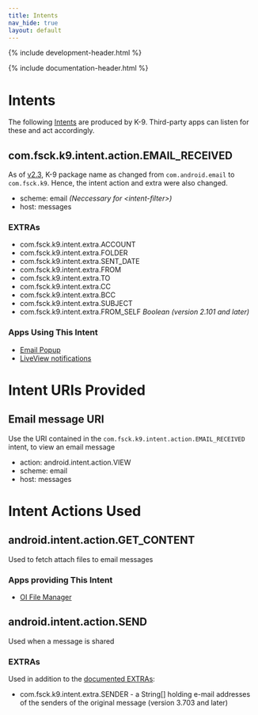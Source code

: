 ```yaml
---
title: Intents 
nav_hide: true
layout: default
---
```


{% include development-header.html %}

{% include documentation-header.html %}

# Intents

The following [Intents](https://developer.android.com/guide/components/intents-filters.html) are produced by K-9. Third-party apps can listen for these and act accordingly.

## com.fsck.k9.intent.action.EMAIL_RECEIVED

As of [v2.3](/documentation/versionHistory.html), K-9 package name as changed from `com.android.email` to `com.fsck.k9`. Hence, the intent action and extra were also changed.

* scheme: email _(Neccessary for \<intent-filter\>)_
* host: messages

### EXTRAs
 
* com.fsck.k9.intent.extra.ACCOUNT
* com.fsck.k9.intent.extra.FOLDER
* com.fsck.k9.intent.extra.SENT_DATE
* com.fsck.k9.intent.extra.FROM
* com.fsck.k9.intent.extra.TO
* com.fsck.k9.intent.extra.CC
* com.fsck.k9.intent.extra.BCC
* com.fsck.k9.intent.extra.SUBJECT
* com.fsck.k9.intent.extra.FROM\_SELF _Boolean (version 2.101 and later)_

### Apps Using This Intent

* [Email Popup](http://www.blntsoft.com/email-popup/)
* [LiveView notifications](http://sven.killig.de/android/LiveView/)


# Intent URIs Provided

## Email message URI

Use the URI contained in the `com.fsck.k9.intent.action.EMAIL_RECEIVED` intent, to view an email message

* action: android.intent.action.VIEW
* scheme: email
* host: messages



# Intent Actions Used

## android.intent.action.GET_CONTENT

Used to fetch attach files to email messages

### Apps providing This Intent

* [OI File Manager](http://www.openintents.org/en/node/159)

## android.intent.action.SEND

Used when a message is shared

### EXTRAs

Used in addition to the [documented EXTRAs](http://developer.android.com/reference/android/content/Intent.html#ACTION_SEND):

* com.fsck.k9.intent.extra.SENDER - a String[] holding e-mail addresses of the senders of the original message (version 3.703 and later)




